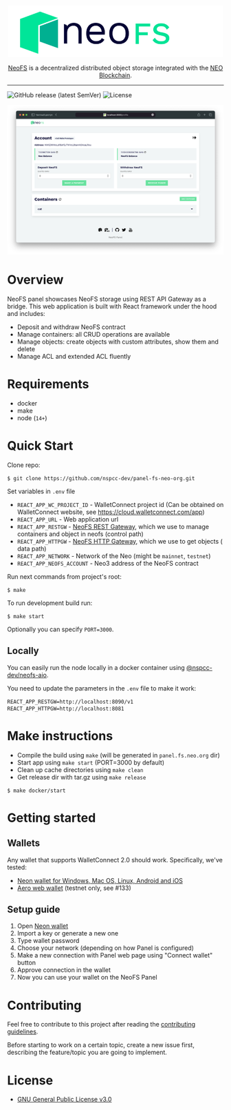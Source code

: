 <p align="center">
<img src="./.github/logo.svg" width="500px" alt="NeoFS">
</p>
<p align="center">
  <a href="https://fs.neo.org">NeoFS</a> is a decentralized distributed object storage integrated with the <a href="https://neo.org">NEO Blockchain</a>.
</p>

---
![GitHub release (latest SemVer)](https://img.shields.io/github/v/release/nspcc-dev/panel-fs-neo-org?sort=semver)
![License](https://img.shields.io/github/license/nspcc-dev/panel-fs-neo-org.svg?style=popout)

![Demo](./.github/demo.png)

# Overview

NeoFS panel showcases NeoFS storage using REST API Gateway as a bridge. This web application is built with React
framework under the hood and includes:

- Deposit and withdraw NeoFS contract
- Manage containers: all CRUD operations are available
- Manage objects: create objects with custom attributes, show them and delete
- Manage ACL and extended ACL fluently

# Requirements

- docker
- make
- node (`14+`)

# Quick Start

Clone repo:

```
$ git clone https://github.com/nspcc-dev/panel-fs-neo-org.git
```

Set variables in `.env` file

- `REACT_APP_WC_PROJECT_ID` - WalletConnect project id (Can be obtained on WalletConnect website,
  see https://cloud.walletconnect.com/app)
- `REACT_APP_URL` - Web application url
- `REACT_APP_RESTGW` - [NeoFS REST Gateway](https://github.com/nspcc-dev/neofs-rest-gw), which we use to manage
  containers and object in neofs (control path)
- `REACT_APP_HTTPGW` - [NeoFS HTTP Gateway](https://github.com/nspcc-dev/neofs-http-gw), which we use to get objects (
  data path)
- `REACT_APP_NETWORK` - Network of the Neo (might be `mainnet`, `testnet`)
- `REACT_APP_NEOFS_ACCOUNT` - Neo3 address of the NeoFS contract

Run next commands from project's root:

```shell
$ make
```

To run development build run:

```shell
$ make start
```

Optionally you can specify `PORT=3000`.

## Locally

You can easily run the node locally in a docker container using [@nspcc-dev/neofs-aio](https://github.com/nspcc-dev/neofs-aio).

You need to update the parameters in the `.env` file to make it work:

```env
REACT_APP_RESTGW=http://localhost:8090/v1
REACT_APP_HTTPGW=http://localhost:8081
```

# Make instructions

* Compile the build using `make` (will be generated in `panel.fs.neo.org` dir)
* Start app using `make start` (PORT=3000 by default)
* Clean up cache directories using `make clean`
* Get release dir with tar.gz using `make release`

```shell
$ make docker/start
```

# Getting started

## Wallets

Any wallet that supports WalletConnect 2.0 should work. Specifically, we've tested:

- [Neon wallet for Windows, Mac OS, Linux, Android and iOS](https://neon.coz.io/)
- [Aero web wallet](https://melanke.github.io/aero-beta/) (testnet only, see #133)

## Setup guide

1. Open [Neon wallet](https://neon.coz.io/)
2. Import a key or generate a new one
3. Type wallet password
4. Choose your network (depending on how Panel is configured)
5. Make a new connection with Panel web page using "Connect wallet" button
6. Approve connection in the wallet
7. Now you can use your wallet on the NeoFS Panel

# Contributing

Feel free to contribute to this project after reading the [contributing
guidelines](CONTRIBUTING.md).

Before starting to work on a certain topic, create a new issue first, describing
the feature/topic you are going to implement.

# License

- [GNU General Public License v3.0](LICENSE)
